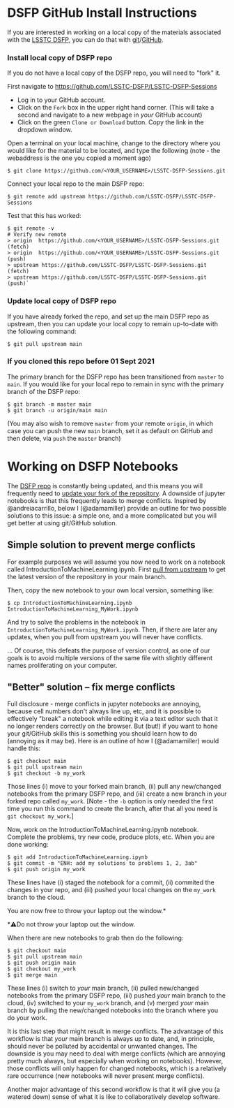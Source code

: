 # DSFP GitHub Install Instructions

If you are interested in working on a local copy of the materials associated with the [LSSTC DSFP](https://astrodatascience.org/), you can do that with [git](https://git-scm.com/)/[GitHub](https://github.com/).


### Install local copy of DSFP repo
If you do not have a local copy of the DSFP repo, you will need to "fork" it. 

First navigate to https://github.com/LSSTC-DSFP/LSSTC-DSFP-Sessions

  -  Log in to your GitHub account.
  -  Click on the `Fork` box in the upper right hand corner. (This will take a second and navigate to a new webpage in *your* GitHub account)
  -  Click on the green `Clone or Download` button. Copy the link in the dropdown window. 

Open a terminal on your local machine, change to the directory where you would like for the material to be located, and type the following (note - the webaddress is the one you copied a moment ago)
    
    $ git clone https://github.com/<YOUR_USERNAME>/LSSTC-DSFP-Sessions.git

Connect your local repo to the main DSFP repo:
    
    $ git remote add upstream https://github.com/LSSTC-DSFP/LSSTC-DSFP-Sessions

Test that this has worked:
    
    $ git remote -v
    # Verify new remote
    > origin  https://github.com/<YOUR_USERNAME>/LSSTC-DSFP-Sessions.git (fetch)
    > origin  https://github.com/<YOUR_USERNAME>/LSSTC-DSFP-Sessions.git (push)
    > upstream https://github.com/LSSTC-DSFP/LSSTC-DSFP-Sessions.git (fetch)
    > upstream https://github.com/LSSTC-DSFP/LSSTC-DSFP-Sessions.git (push)`


### Update local copy of DSFP repo

If you have already forked the repo, and set up the main DSFP repo as upstream, then you can update your local copy to remain up-to-date with the following command:

    $ git pull upstream main

### If you cloned this repo before 01 Sept 2021

The primary branch for the DSFP repo has been transitioned from `master` to `main`. If you would like for your local repo to remain in sync with the primary branch of the DSFP repo:

    $ git branch -m master main
    $ git branch -u origin/main main

(You may also wish to remove `master` from your remote `origin`, in which case you can push the new `main` branch, set it as default on GitHub and then delete, via `push` the `master` branch) 

# Working on DSFP Notebooks

The [DSFP repo](https://github.com/LSSTC-DSFP/LSSTC-DSFP-Sessions) is constantly being updated, and this means you will frequently need to [update your fork of the repository](dsfp_github_faq.md#update-local-copy-of-dsfp-repo). A downside of jupyter notebooks is that this frequently leads to merge conflicts.  Inspired by @andreiacarrillo, below I (@adamamiller) provide an outline for two possible solutions to this issue: a simple one, and a more complicated but you will get better at using git/GitHub solution.

## Simple solution to prevent merge conflicts

For example purposes we will assume you now need to work on a notebook called IntroductionToMachineLearning.ipynb. First [pull from upstream](dsfp_github_faq.md#update-local-copy-of-dsfp-repo) to get the latest version of the repository in your main branch. 

Then, copy the new notebook to your own local version, something like:
    
    $ cp IntroductionToMachineLearning.ipynb IntroductionToMachineLearning_MyWork.ipynb

And try to solve the problems in the notebook in `IntroductionToMachineLearning_MyWork.ipynb`. Then, if there are later any updates, when you pull from upstream you will never have conflicts.

... Of course, this defeats the purpose of version control, as one of our goals is to avoid multiple versions of the same file with slightly different names proliferating on your computer.

## "Better" solution – fix merge conflicts

Full disclosure - merge conflicts in jupyter notebooks are annoying, because cell numbers don't always line up, etc, and it is possible to effectively "break" a notebook while editing it via a text editor such that it no longer renders correctly on the browser. But (but!) if you want to hone your git/GitHub skills this is something you should learn how to do (annoying as it may be). Here is an outline of how I (@adamamiller) would handle this:

    $ git checkout main
    $ git pull upstream main
    $ git checkout -b my_work
    
Those lines (i) move to your forked main branch, (ii) pull any new/changed notebooks from the primary DSFP repo, and (iii) create a new branch in your forked repo called `my_work`. [Note - the `-b` option is only needed the first time you run this command to create the branch, after that all you need is `git checkout my_work`.]

Now, work on the IntroductionToMachineLearning.ipynb notebook. Complete the problems, try new code, produce plots, etc. When you are done working:

    $ git add IntroductionToMachineLearning.ipynb
    $ git commit -m "ENH: add my solutions to problems 1, 2, 3ab"
    $ git push origin my_work

These lines have (i) staged the notebook for a commit, (ii) commited the changes in your repo, and (iii) pushed your local changes on the `my_work` branch to the cloud.

You are now free to throw your laptop out the window.*

*:warning:Do not throw your laptop out the window.

When there are new notebooks to grab then do the following: 

    $ git checkout main
    $ git pull upstream main
    $ git push origin main
    $ git checkout my_work
    $ git merge main

These lines (i) switch to *your* main branch, (ii) pulled new/changed notebooks from the primary DSFP repo, (iii) pushed *your* main branch to the cloud, (iv) switched to your `my_work` branch, and (v) merged *your* main branch by pulling the new/changed notebooks into the branch where you do your work. 

It is this last step that might result in merge conflicts. The advantage of this workflow is that *your* main branch is always up to date, and, in principle, should never be polluted by accidental or unwanted changes. The downside is you may need to deal with merge conflicts (which are annoying pretty much always, but especially when working on notebooks). However, those conflicts will only happen for changed notebooks, which is a relatively rare occurrence (new notebooks will never present merge conflicts).

Another major advantage of this second workflow is that it will give you (a watered down) sense of what it is like to collaboratively develop software.
